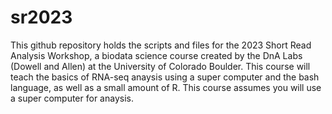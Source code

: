 # sr2023

This github repository holds the scripts and files for the 2023 Short Read Analysis Workshop, a biodata science course created by the DnA Labs (Dowell and Allen) at the University of Colorado Boulder. This course will teach the basics of RNA-seq anaysis using a super computer and the bash language, as well as a small amount of R. This course assumes you will use a super computer for anaysis.
